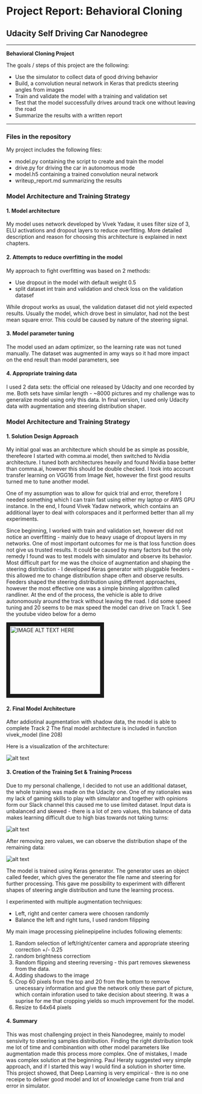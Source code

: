 
# **Project Report: Behavioral Cloning** 

## Udacity Self Driving Car Nanodegree 

---

**Behavioral Cloning Project**

The goals / steps of this project are the following:
* Use the simulator to collect data of good driving behavior
* Build, a convolution neural network in Keras that predicts steering angles from images
* Train and validate the model with a training and validation set
* Test that the model successfully drives around track one without leaving the road
* Summarize the results with a written report


[//]: # (Image References)

[image1]: ./images/model.png "Model Visualization"
[image2]: ./images/histogram.png "Histogram of Udacity dara"
[image3]: ./images/histogram_nonzero.png "Histogram with zero values removed"


---
### Files in the repository
My project includes the following files:
* model.py containing the script to create and train the model
* drive.py for driving the car in autonomous mode
* model.h5 containing a trained convolution neural network 
* writeup_report.md summarizing the results

### Model Architecture and Training Strategy

#### 1. Model architecture

My model uses network developed by Vivek Yadaw, it uses filter size of 3, ELU activations and dropout layers to reduce overfitting. More detailed description and reason for choosing this architecture is explained in next chapters.

#### 2. Attempts to reduce overfitting in the model

My approach to fight overfitting was based on 2 methods:
* Use dropout in the model with default weight 0.5
* split dataset int train and validation and check loss on the validation datasef

While dropout works as usual, the validation dataset did not yield expected results. Usually the model, which drove best in simulator, had not the best mean square error. This could be caused by nature of the steering signal.



#### 3. Model parameter tuning

The model used an adam optimizer, so the learning rate was not tuned manually. The dataset was augmented in amy ways so it had more impact on the end result than model parameters, see

#### 4. Appropriate training data

I used 2 data sets: the official one released by Udacity and one recorded by me. Both sets have similar length - ~8000 pictures and my challenge was to generalize model using only this data. In final version, I used only Udacity data with augmentation and steering distribution shaper.


### Model Architecture and Training Strategy

#### 1. Solution Design Approach


My initial goal was an architecture which should be as simple as possible, therefeore I started with comma.ai model, then switched to Nvidia architecture. I tuned both architectures heavily and found Nvidia base better than comma.ai, however this should be double checked.
I took into account transfer learning on VGG16 from Image Net, however the first good results turned me to tune another model. 

One of my assumption was to allow for quick trial and error, therefore I needed something which I can train fast using either my laptop or AWS GPU instance.
In the end, I found Vivek Yadaw network, which contains an additional layer to deal with colorspaces and it performed better than all my experiments.

Since beginning, I worked with train and validation set, however did not notice an overfitting - mainly due to heavy usage of dropout layers in my networks.
One of most important outcomes for me is that loss function does not give us trusted results. It could be caused by many factors but the only remedy I found was to test models with simulator and observe its behavior.
Most difficult part for me was the choice of augmentation and shaping the steering distribution - I developed Keras generator with pluggable feeders - this allowed me to change distribution shape often and observe results. Feeders shaped the steering distribution using different approaches, however the most effective one was a simple binning algorithm called randliner.
At the end of the process, the vehicle is able to drive autonomously around the track without leaving the road. I did some speed tuning and 20 seems to be max speed the model can drive on Track 1. See the youtube video below for a demo

<a href="http://www.youtube.com/watch?feature=player_embedded&v=YBAEEdjm_V0
" target="_blank"><img src="http://img.youtube.com/vi/YBAEEdjm_V0/0.jpg" 
alt="IMAGE ALT TEXT HERE" width="240" height="180" border="10" /></a>
#### 2. Final Model Architecture

After addiotinal augmentation with shadow data, the model is able to complete Track 2
The final model architecture is included in function vivek_model (line 208)

Here is a visualization of the architecture:

![alt text][image1]

#### 3. Creation of the Training Set & Training Process

Due to my personal challenge, I decided to not use an additional dataset, the whole training was made on the Udacity one. One of my rationales was my lack of gaming skills to play with simulator and together with opinions form our Slack channel this caused me to use limited dataset.
Input data is unbalanced and skewed - there is a lot of zero values, this balance of data makes learning difficult due to high bias towards not taking turns:

![alt text][image2]

After removing zero values, we can observe the distribution shape of the remaining data:

![alt text][image3]

The model is trained using Keras generator. The generator uses an object called feeder, which gives the generator the file name and steering for further processing. This gave me possibility to experiment with different shapes of steering angle distribution and tune the learning process.

I experimented with multiple augmentation techniques:
* Left, right and center camera were choosen randomly
* Balance the left and right tuns, I used random filipping

My main image processing pielinepipeline includes following elements:
1. Random selection of left/right/center camera and appropriate steering correction +/- 0.25 
2. random brightness correctiom
3. Random flipping and steering reversing - this part removes skeweness from the data.
4. Adding shadows to the image
5. Crop 60 pixels from the top and 20 from the bottom to remove unecessary information and give the network only these part of picture, which contain inforation used to take decision about steering. It was a suprise for me that cropping yields so much improvement for the model.
6. Resize to 64x64 pixels


#### 4. Summary
This was most challenging project in theis Nanodegree, mainly to model sensivity to steering samples distribution. Finding the right distribution took me lot of time and combinantion with other model parameters like augmentation made this process more complex. One of mistakes, I made was complex solution at the beginning. Paul Heraty suggested very simple approach, and if I started this way I would find a solution in shorter time. This project showed, that Deep Learning is very empirical - thre is no one receipe to deliver good model and lot of knowledge came from trial and error in simulator.

